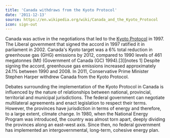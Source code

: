 ```yaml
---
title: 'Canada withdraws from the Kyoto Protocol'
date: '2011-12-13'
source: https://en.wikipedia.org/wiki/Canada_and_the_Kyoto_Protocol
icon: sign-out
---
```


Canada was active in the negotiations that led to the [Kyoto Protocol](https://en.wikipedia.org/wiki/Kyoto_Protocol) in 1997. The Liberal government that signed the accord in 1997 ratified it in parliament in 2002. Canada's Kyoto target was a 6% total reduction in greenhouse gas (GHG) emissions by 2012, compared to 1990 levels of 461 megatonnes (Mt) (Government of Canada (GC) 1994).[3][notes 1] Despite signing the accord, greenhouse gas emissions increased approximately 24.1% between 1990 and 2008. In 2011, Conservative Prime Minister Stephen Harper withdrew Canada from the Kyoto Protocol.

Debates surrounding the implementation of the Kyoto Protocol in Canada is influenced by the nature of relationships between national, provincial, territorial and municipal jurisdictions. The federal government can negotiate multilateral agreements and enact legislation to respect their terms. However, the provinces have jurisdiction in terms of energy and therefore, to a large extent, climate change. In 1980, when the National Energy Program was introduced, the country was almost torn apart, deeply dividing the provinces along an east–west axis. Since then, no federal government has implemented an intergovernmental, long-term, cohesive energy plan.
